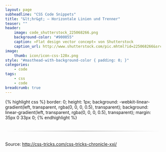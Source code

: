 ```yaml
---
layout: page
subheadline: "CSS Code Snippets"
title: "&lt;hr&gt; – Horizontale Linien und Trenner"
teaser: ""
header:
    image: code_shutterstock_225068266.png
    background-color: "#900055"
    caption: »Flat design vector concept« von Shutterstock
    caption_url: http://www.shutterstock.com/pic.mhtml?id=225068266&src=id
image:
    thumb: icon/icon-css-128x.png
style: "#masthead-with-background-color { padding: 0; }"
categories:
    - code
tags:
    - css
    - code
breadcrumb: true
---
```


{% highlight css %}
border: 0;
height: 1px;
background: -webkit-linear-gradient(left, transparent, rgba(0, 0, 0, 0.5), transparent);
background: linear-gradient(left, transparent, rgba(0, 0, 0, 0.5), transparent);
margin: 35px 0 33px 0;
{% endhighlight %}

<hr style="border: 0;
height: 1px;
background: -webkit-linear-gradient(left, transparent, rgba(0, 0, 0, 0.5), transparent);
background: linear-gradient(left, transparent, rgba(0, 0, 0, 0.5), transparent);
margin: 35px 0 33px 0;">

Source: <http://css-tricks.com/css-tricks-chronicle-xxi/>